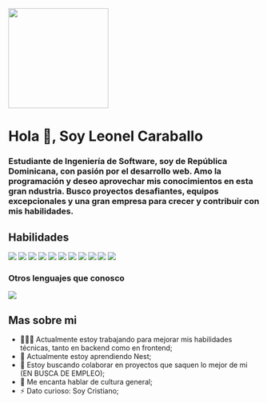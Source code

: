 <div id="header" aling="center">
  <img src="https://media.giphy.com/media/RbDKaczqWovIugyJmW/giphy.gif" width="200"/>
  <h1 aling="center">Hola 👋, Soy Leonel Caraballo</h1>
  <h3>
    Estudiante de Ingeniería de Software, soy de República Dominicana,
    con pasión por el desarrollo web. Amo la programación y 
    deseo aprovechar mis conocimientos en esta gran ndustria. Busco proyectos 
    desafiantes, equipos excepcionales y una gran empresa para crecer y 
    contribuir con mis habilidades.</h3>
</div>

<div>
  <h2>Habilidades</h2>
  <img src = "https://img.shields.io/badge/-HTML5-E34F26?style=flat&logo=html5&logoColor=white"> <img src = "https://img.shields.io/badge/-CSS3-1572B6?style=flat&logo=css3&logoColor=white">
<img src="https://img.shields.io/badge/-Bootstrap-563D7C?style=flat&logo=bootstrap&logoColor=white">
<img src="https://img.shields.io/badge/-JavaScript-eed718?style=flat&logo=javascript&logoColor=ffffff">
<img src="https://img.shields.io/badge/-Sass-cc6699?style=flat&logo=sass&logoColor=ffffff">
<img src="https://img.shields.io/badge/-React-000000?style=flat&logo=react&logoColor=00c8ff">
<!--img src="https://img.shields.io/badge/-GraphQL-e535ab?style=flat&logo=graphql&logoColor=FFFFFF"-->
<img src="https://img.shields.io/badge/-MySQL-F29111?style=flat&logo=mysql&logoColor=FFFFFF">
<!--img src="https://img.shields.io/badge/-Express.js-787878?style=flat"-->
<img src="https://img.shields.io/badge/-Node.js-3C873A?style=flat&logo=Node.js&logoColor=white">
<!--img src="https://img.shields.io/badge/-Firebase-FFA611?style=flat&logo=firebase&logoColor=FFFFFF"-->
<!--img src="http://img.shields.io/badge/-Google%20Cloud%20Platform-4285F4?style=flat&logo=google%20cloud&logoColor=white"-->
<!--img src="https://img.shields.io/badge/-Progressive Web Apps-5A0FC8?style=flat"-->
<img src="http://img.shields.io/badge/-Git-F1502F?style=flat&logo=git&logoColor=FFFFFF">
<img src="http://img.shields.io/badge/-Github-000000?style=flat&logo=github&logoColor=FFFFFF">
<img src="http://img.shields.io/badge/-VS%20Code-007ACC?style=flat&logo=visual%20studio%20code&logoColor=white">
<!--img src="http://img.shields.io/badge/-Heroku-430098?style=flat&logo=heroku&logoColor=white"-->
<!--img src="http://img.shields.io/badge/-Vercel-black?style=flat&logo=vercel&logoColor=white"-->

### Otros lenguajes que conosco
<img src="https://img.shields.io/badge/-Python-black?style=flat&logo=python&logoColor=white"> 
</div>

<h2>Mas sobre mi</h2>

- 👨🏽‍💻 Actualmente estoy trabajando para mejorar mis habilidades técnicas, tanto en backend como en frontend;
- 🌱 Actualmente estoy aprendiendo Nest; 
- 👯 Estoy buscando colaborar en proyectos que saquen lo mejor de mi (EN BUSCA DE EMPLEO);
- 💬 Me encanta hablar de cultura general;
- ⚡️ Dato curioso: Soy Cristiano;

<!--
**LeonelCA2696/LeonelCA2696** is a ✨ _special_ ✨ repository because its `README.md` (this file) appears on your GitHub profile.

Here are some ideas to get you started:

- 🔭 I’m currently working on ...
- 🌱 I’m currently learning ...
- 👯 I’m looking to collaborate on ...
- 🤔 I’m looking for help with ...
- 💬 Ask me about ...
- 📫 How to reach me: ...
- 😄 Pronouns: ...
- ⚡ Fun fact: ...
-->
